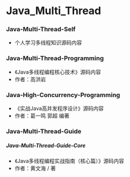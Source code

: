 # Java_Multi_Thread

### Java-Multi-Thread-Self 
- 个人学习多线程知识源码内容


### Java-Multi-Thread-Programming
- 《Java多线程编程核心技术》源码内容
- 作者：高洪岩

### Java-High-Concurrency-Programming
- 《实战Java高并发程序设计》源码内容
- 作者：葛一鸣 郭超 编著

### Java-Multi-Thread-Guide
##### Java-Multi-Thread-Guide-Core
- 《Java多线程编程实战指南（核心篇）》源码内容
- 作者：黄文海 / 著